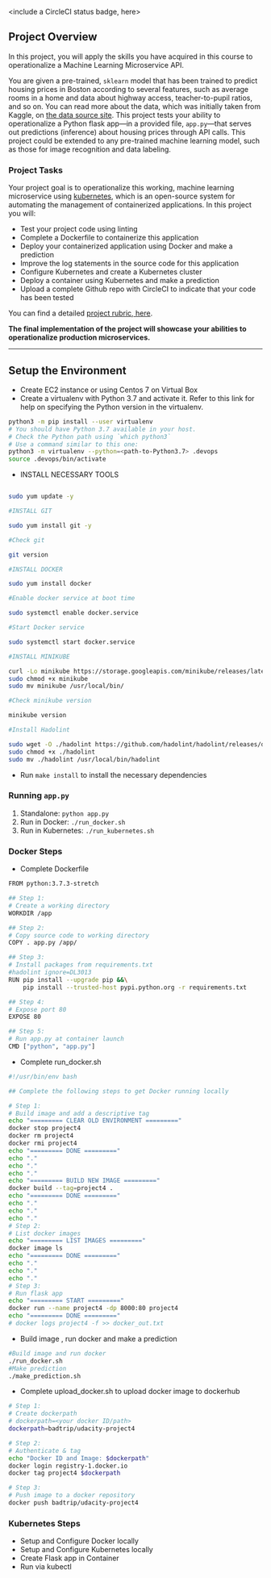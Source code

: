 <include a CircleCI status badge, here>

## Project Overview

In this project, you will apply the skills you have acquired in this course to operationalize a Machine Learning Microservice API. 

You are given a pre-trained, `sklearn` model that has been trained to predict housing prices in Boston according to several features, such as average rooms in a home and data about highway access, teacher-to-pupil ratios, and so on. You can read more about the data, which was initially taken from Kaggle, on [the data source site](https://www.kaggle.com/c/boston-housing). This project tests your ability to operationalize a Python flask app—in a provided file, `app.py`—that serves out predictions (inference) about housing prices through API calls. This project could be extended to any pre-trained machine learning model, such as those for image recognition and data labeling.

### Project Tasks

Your project goal is to operationalize this working, machine learning microservice using [kubernetes](https://kubernetes.io/), which is an open-source system for automating the management of containerized applications. In this project you will:
* Test your project code using linting
* Complete a Dockerfile to containerize this application
* Deploy your containerized application using Docker and make a prediction
* Improve the log statements in the source code for this application
* Configure Kubernetes and create a Kubernetes cluster
* Deploy a container using Kubernetes and make a prediction
* Upload a complete Github repo with CircleCI to indicate that your code has been tested

You can find a detailed [project rubric, here](https://review.udacity.com/#!/rubrics/2576/view).

**The final implementation of the project will showcase your abilities to operationalize production microservices.**

---

## Setup the Environment


* Create EC2 instance or using Centos 7 on Virtual Box
* Create a virtualenv with Python 3.7 and activate it. Refer to this link for help on specifying the Python version in the virtualenv. 

```bash
python3 -m pip install --user virtualenv
# You should have Python 3.7 available in your host. 
# Check the Python path using `which python3`
# Use a command similar to this one:
python3 -m virtualenv --python=<path-to-Python3.7> .devops
source .devops/bin/activate
```

* INSTALL NECESSARY TOOLS  
```bash

sudo yum update -y

#INSTALL GIT

sudo yum install git -y

#Check git 

git version

#INSTALL DOCKER

sudo yum install docker

#Enable docker service at boot time

sudo systemctl enable docker.service

#Start Docker service

sudo systemctl start docker.service

#INSTALL MINIKUBE

curl -Lo minikube https://storage.googleapis.com/minikube/releases/latest/minikube-linux-amd64 
sudo chmod +x minikube 
sudo mv minikube /usr/local/bin/

#Check minikube version

minikube version

#Install Hadolint

sudo wget -O ./hadolint https://github.com/hadolint/hadolint/releases/download/v2.10.0/hadolint-Linux-x86_64
sudo chmod +x ./hadolint
sudo mv ./hadolint /usr/local/bin/hadolint
```

* Run `make install` to install the necessary dependencies

### Running `app.py`

1. Standalone:  `python app.py`
2. Run in Docker:  `./run_docker.sh`
3. Run in Kubernetes:  `./run_kubernetes.sh`

### Docker Steps

* Complete Dockerfile

```bash
FROM python:3.7.3-stretch

## Step 1:
# Create a working directory
WORKDIR /app

## Step 2:
# Copy source code to working directory
COPY . app.py /app/

## Step 3:
# Install packages from requirements.txt
#hadolint ignore=DL3013
RUN pip install --upgrade pip &&\
    pip install --trusted-host pypi.python.org -r requirements.txt

## Step 4:
# Expose port 80
EXPOSE 80

## Step 5:
# Run app.py at container launch
CMD ["python", "app.py"]
```

* Complete run_docker.sh
```bash
#!/usr/bin/env bash

## Complete the following steps to get Docker running locally

# Step 1:
# Build image and add a descriptive tag
echo "========= CLEAR OLD ENVIRONMENT ========="
docker stop project4
docker rm project4
docker rmi project4
echo "========= DONE ========="
echo "." 
echo "."
echo "."
echo "========= BUILD NEW IMAGE ========="
docker build --tag=project4 .
echo "========= DONE ========="
echo "." 
echo "."
echo "."
# Step 2: 
# List docker images
echo "========= LIST IMAGES ========="
docker image ls
echo "========= DONE ========="
echo "." 
echo "."
echo "."
# Step 3: 
# Run flask app
echo "========= START ========="
docker run --name project4 -dp 8000:80 project4 
echo "========= DONE ========="
# docker logs project4 -f >> docker_out.txt 
```

* Build image , run docker and make a prediction
```bash
#Build image and run docker 
./run_docker.sh
#Make prediction
./make_prediction.sh
```

* Complete upload_docker.sh to upload docker image to dockerhub
```bash
# Step 1:
# Create dockerpath
# dockerpath=<your docker ID/path>
dockerpath=badtrip/udacity-project4

# Step 2:  
# Authenticate & tag
echo "Docker ID and Image: $dockerpath"
docker login registry-1.docker.io
docker tag project4 $dockerpath

# Step 3:
# Push image to a docker repository
docker push badtrip/udacity-project4
```

### Kubernetes Steps

* Setup and Configure Docker locally
* Setup and Configure Kubernetes locally
* Create Flask app in Container
* Run via kubectl
